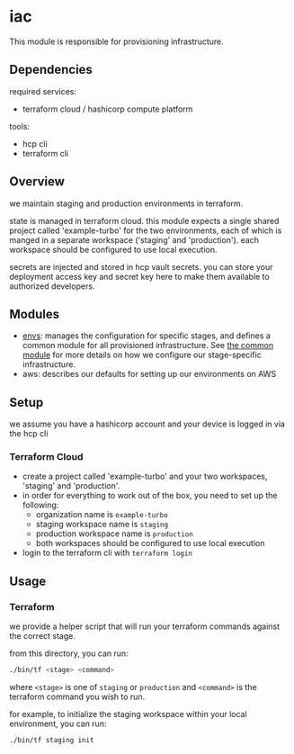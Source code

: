 # iac

This module is responsible for provisioning infrastructure.

## Dependencies

required services:

- terraform cloud / hashicorp compute platform

tools:

- hcp cli
- terraform cli

## Overview

we maintain staging and production environments in terraform.

state is managed in terraform cloud. this module expects a single shared project called 'example-turbo' for the two environments, each of which is manged in a separate workspace ('staging' and 'production'). each workspace should be configured to use local execution.

secrets are injected and stored in hcp vault secrets. you can store your deployment access key and secret key here to make them available
 to authorized developers.

## Modules

- [envs](./envs): manages the configuration for specific stages, and defines
  a common module for all provisioned infrastructure. See [the common module](./envs/common) for more details on how we configure our stage-specific infrastructure.
- aws: describes our defaults for setting up our environments on AWS

## Setup

we assume you have a hashicorp account and your device is logged in via the hcp cli

### Terraform Cloud

- create a project called 'example-turbo' and your two workspaces, 'staging' and 'production'.
- in order for everything to work out of the box, you need to set up the following:
  - organization name is `example-turbo`
  - staging workspace name is `staging`
  - production workspace name is `production`
  <!-- TODO: update this to use remote execution when we have a better setup -->
  - both workspaces should be configured to use local execution
- login to the terraform cli with `terraform login`

## Usage

### Terraform

we provide a helper script that will run your terraform commands against the correct stage.

from this directory, you can run:

```bash
./bin/tf <stage> <command>
```

where `<stage>` is one of `staging` or `production` and `<command>` is the terraform command you wish to run.

for example, to initialize the staging workspace within your local environment, you can run:

```bash
./bin/tf staging init
```
